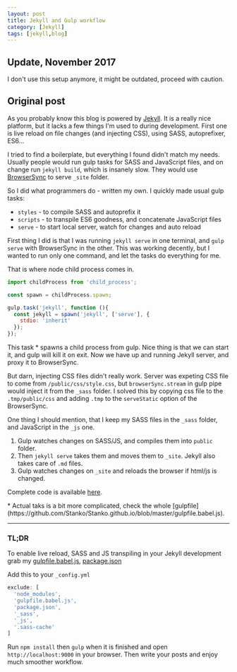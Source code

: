 ```yaml
---
layout: post
title: Jekyll and Gulp workflow
category: [Jekyll]
tags: [jekyll,blog]
---
```


## Update, November 2017

I don't use this setup anymore, it might be outdated, proceed with caution.

## Original post

As you probably know this blog is powered by [Jekyll](http://jekyllrb.com/).
It is a really nice platform, but it lacks a few things I'm used to during development.
First one is live reload on file changes (and injecting CSS), using SASS, autoprefixer, ES6...

<!--more-->

I tried to find a boilerplate, but everything I found didn't match my needs.
Usually people would run gulp tasks for SASS and JavaScript files, and on change
run `jekyll build`, which is insanely slow.
They would use [BrowserSync](https://www.browsersync.io/) to serve `_site` folder.

So I did what programmers do - written my own. I quickly made usual gulp tasks:

* `styles` - to compile SASS and autoprefix it
* `scripts` - to transpile ES6 goodness, and concatenate JavaScript files
* `serve` - to start local server, watch for changes and auto reload

First thing I did is that I was running `jekyll serve` in one terminal,
and `gulp serve` with BrowserSync in the other.
This was working decently, but I wanted to run only one command, and let the tasks do everything for me.

That is where node child process comes in.

```javascript
import childProcess from 'child_process';

const spawn = childProcess.spawn;

gulp.task('jekyll', function (){
  const jekyll = spawn('jekyll', ['serve'], {
    stdio: 'inherit'
  });
});
```

This task * spawns a child process from gulp.
Nice thing is that we can start it, and gulp will kill it on exit.
Now we have up and running Jekyll server, and proxy it to BrowserSync.

But darn, injecting CSS files didn't really work. Server was expeting CSS file
to come from `/public/css/style.css`, but `browserSync.stream` in gulp pipe would
inject it from the `_sass` folder. I solved this by copying css file to the `.tmp/public/css` and
adding `.tmp` to the `serveStatic` option of the BrowserSync.

One thing I should mention, that I keep my SASS files in the `_sass` folder, and
JavaScript in the `_js` one.

1. Gulp watches changes on SASS/JS, and compiles them into `public` folder.
2. Then `jekyll serve` takes them and moves them to `_site`. Jekyll also takes care of `.md` files.
3. Gulp watches changes on `_site` and reloads the browser if html/js is changed.

Complete code is available [here](https://github.com/Stanko/Stanko.github.io).

<span class="Small">
* Actual taks is a bit more complicated, check the whole
[gulpfile](https://github.com/Stanko/Stanko.github.io/blob/master/gulpfile.babel.js).
</span>

------

### TL;DR

To enable live reload, SASS and JS transpiling in your Jekyll development grab my
[gulpfile.babel.js](https://github.com/Stanko/Stanko.github.io/blob/master/gulpfile.babel.js),
[package.json](https://github.com/Stanko/Stanko.github.io/blob/master/package.json)

Add this to your `_config.yml`

```js
exclude: [
  'node_modules',
  'gulpfile.babel.js',
  'package.json',
  '_sass',
  '_js',
  '.sass-cache'
]
```

Run `npm install` then `gulp` when it is finished and open `http://localhost:9000` in your browser.
Then write your posts and enjoy much smoother workflow.
